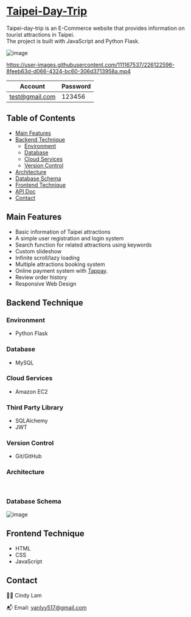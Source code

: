 # [Taipei-Day-Trip](http://18.181.123.151:3001/)

Taipei-day-trip is an E-Commerce website that provides information on tourist attractions in Taipei. 
<br/>
The project is built with JavaScript and Python Flask.

![image](https://user-images.githubusercontent.com/111167537/226122612-94c58187-37d7-4a5c-90f9-9817d5e485a2.png)

https://user-images.githubusercontent.com/111167537/226122596-8feeb63d-d066-4324-bc60-306d3713958a.mp4

|Account|Password|
|---|---|
|test@gmail.com|123456|

## Table of Contents

- [Main Features](#main-features)
- [Backend Technique](#backend-technique)
  - [Environment](#environment)
  - [Database](#database)
  - [Cloud Services](#cloud-services)
  - [Version Control](#version-control)
- [Architecture](#architecture)
- [Database Schema](#database-schema)
- [Frontend Technique](#frontend-technique)
- [API Doc](#api-doc)
- [Contact](#contact)

## Main Features

- Basic information of Taipei attractions
- A simple user registration and login system
- Search function for related attractions using keywords
- Custom slideshow
- Infinite scroll/lazy loading
- Multiple attractions booking system
- Online payment system with [Tappay](https://github.com/TapPay).
- Review order history
- Responsive Web Design

## Backend Technique

### Environment

- Python Flask

### Database

- MySQL

### Cloud Services

- Amazon EC2

### Third Party Library

- SQLAlchemy
- JWT

### Version Control

- Git/GitHub

### Architecture

<br/>

### Database Schema
![image](https://user-images.githubusercontent.com/111167537/226122518-6d5e10ae-ea9b-4160-8d27-b42479f2f6ce.png)
<br/>

## Frontend Technique

- HTML
- CSS
- JavaScript

## Contact

👩‍💻 Cindy Lam
<br/>

📬 Email: yanlyy517@gmail.com
